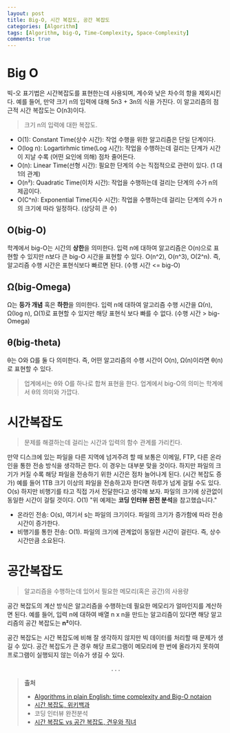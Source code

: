 ```yaml
---
layout: post
title: Big-O, 시간 복잡도, 공간 복잡도
categories: [Algorithm]
tags: [Algorithm, big-O, Time-Complexity, Space-Complexity]
comments: true
---
```

# Big O

빅-오 표기법은 시간복잡도를 표현한는데 사용되며, 계수와 낮은 차수의 항을 제외시킨다. 예를 들어, 만약 크기 n의 입력에 대해 5n3 + 3n의 식을 가진다. 이 알고리즘의 점근적 시간 복잡도는 O(n3)이다.

> 크기 n의 입력에 대한 복잡도.

- O(1): Constant Time(상수 시간): 작업 수행을 위한 알고리즘은 단일 단계이다.
- O(log n): Logartirhmic time(Log 시간): 작업을 수행하는데 걸리는 단계가 시간이 지날 수록 (어떤 요인에 의해) 점차 줄어든다.
- O(n): Linear Time(선형 시간): 필요한 단계의 수는 직접적으로 관련이 있다. (1 대 1의 관계)
- O(n²): Quadratic Time(이차 시간): 작업을 수행하는데 걸리는 단계의 수가 n의 제곱이다.
- O(C^n): Exponential Time(지수 시간): 작업을 수행하는데 걸리는 단계의 수가 n의 크기에 따라 일정하다. (상당히 큰 수)

## O(big-O)
학계에서 big-O는 시간의 **상한**을 의미한다. 입력 n에 대하여 알고리즘은 O(n)으로 표현할 수 있지만 n보다 큰 big-O 시간을 표현할 수 있다. O(n^2), O(n^3), O(2^n). 즉, 알고리즘 수행 시간은 표현식보다 빠르면 된다. (수행 시간 <= big-O)

## Ω(big-Omega)
Ω는 **등가 개념** 혹은 **하한**을 의미한다. 입력 n에 대하여 알고리즘 수행 시간을 Ω(n), Ω(log n), Ω(1)로 표현할 수 있지만 해당 표현식 보다 빠를 수 없다. (수행 시간 > big-Omega)

## θ(big-theta)
θ는 O와 Ω를 둘 다 의미한다. 즉, 어떤 알고리즘의 수행 시간이 O(n), Ω(n)이라면 θ(n)로 표현할 수 있다. 

> 업계에서는 θ와 O를 하나로 합쳐 표현을 한다. 업계에서 big-O의 의미는 학계에서 θ의 의미와 가깝다.

# 시간복잡도

> 문제를 해결하는데 걸리는 시간과 입력의 함수 관계를 가리킨다.

만약 디스크에 있는 파일을 다른 지역에 넘겨주려 할 때 보통은 이메일, FTP, 다른 온라인을 통한 전송 방식을 생각하곤 한다. 이 경우는 대부분 맞을 것이다. 하지만 파일의 크기가 커질 수록 해당 파일을 전송하기 위한 시간은 점차 늘어나게 된다. (시간 복잡도 증가) 예를 들어 1TB 크기 이상의 파일을 전송하고자 한다면 하루가 넘게 걸릴 수도 있다. O(s)
하지만 비행기를 타고 직접 가서 전달한다고 생각해 보자. 파일의 크기에 상관없이 동일한 시간이 걸릴 것이다. O(1)
"위 예제는 **코딩 인터뷰 완전 분석**을 참고했습니다."

- 온라인 전송: O(s), 여기서 s는 파일의 크기이다. 파일의 크기가 증가함에 따라 전송 시간이 증가한다.
- 비행기를 통한 전송: O(1). 파일의 크기에 관계없이 동일한 시간이 걸린다. 즉, 상수 시간만큼 소요된다.

# 공간복잡도

> 알고리즘을 수행하는데 있어서 필요한 메모리(혹은 공간)의 사용량

공간 복잡도의 계산 방식은 알고리즘을 수행하는데 필요한 메모리가 얼마인지를 계산하면 된다. 예를 들어, 입력 n에 대하여 배열 n x n을 만드는 알고리즘이 있다면 해당 알고리즘의 공간 복잡도는 **n²**이다.

공간 복잡도는 시간 복잡도에 비해 잘 생각하지 않지만 빅 데이터를 처리할 때 문제가 생길 수 있다. 공간 복잡도가 큰 경우 해당 프로그램이 메모리에 한 번에 올라가지 못하여 프로그램이 실행되지 않는 이슈가 생길 수 있다.


<div style="text-align: center;">. . .</div>


> **출처**
> - [Algorithms in plain English: time complexity and Big-O notaion](https://medium.freecodecamp.org/time-is-complex-but-priceless-f0abd015063c)
> - [시간 복잡도, 위키백과](https://ko.wikipedia.org/wiki/%EC%8B%9C%EA%B0%84_%EB%B3%B5%EC%9E%A1%EB%8F%84)
> - 코딩 인터뷰 완전분석
> - [시간 복잡도 vs 공간 복잡도, 견우와 직녀](https://ledgku.tistory.com/33)
